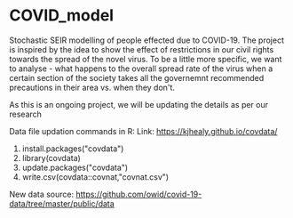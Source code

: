 # COVID_model
Stochastic SEIR modelling of people effected due to COVID-19.
The project is inspired by the idea to show the effect of restrictions in our civil rights towards the spread of the novel virus. To be a little more specific, we want to analyse - what happens to the overall spread rate of the virus when a certain section of the society takes all the governemnt recommended precautions in their area vs. when they don't.

As this is an ongoing project, we will be updating the details as per our research

Data file updation commands in R:
Link: https://kjhealy.github.io/covdata/
1. install.packages("covdata")
2. library(covdata)
3. update.packages("covdata")
4. write.csv(covdata::covnat,"covnat.csv")

New data source:
https://github.com/owid/covid-19-data/tree/master/public/data

